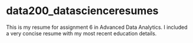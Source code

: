 # data200_datascienceresumes
This is my resume for assignment 6 in Advanced Data Analytics. I included a very concise resume with my most recent education details.

